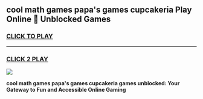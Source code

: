 
## cool math games papa's games cupcakeria Play Online 👋 Unblocked Games
<h3>
<a href="https://news.freeplayer.one?title=cool_math_games_papa's_games_cupcakeria&ref=17CMG">CLICK TO PLAY</a></h3>
<hr>

<h3>
<a href="https://news.freeplayer.one?title=cool_math_games_papa's_games_cupcakeria&ref=17CMG">CLICK 2 PLAY</a>
  
</h3>

<a href="https://news.freeplayer.one?title=cool_math_games_papa's_games_cupcakeria&ref=17CMG/"><img src="https://clearcache.store/games.png"></a>


**cool math games papa's games cupcakeria games unblocked: Your Gateway to Fun and Accessible Online Gaming**
